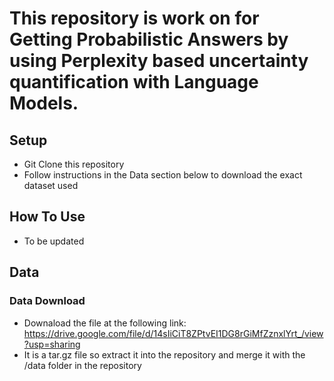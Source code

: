 # This repository is work on for Getting Probabilistic Answers by using Perplexity based uncertainty quantification with Language Models.

## Setup
- Git Clone this repository
- Follow instructions in the Data section below to download the exact dataset used 

## How To Use
- To be updated

## Data 
### Data Download
- Downaload the file at the following link: https://drive.google.com/file/d/14sIiCiT8ZPtvEI1DG8rGiMfZznxlYrt_/view?usp=sharing
- It is a tar.gz file so extract it into the repository and merge it with the /data folder in the repository
